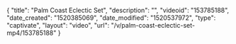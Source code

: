 {
    "title": "Palm Coast Eclectic Set",
    "description": "",
    "videoid": "153785188",
    "date_created": "1520385069",
    "date_modified": "1520537972",
    "type": "captivate",
    "layout": "video",
    "url": "\/v\/palm-coast-eclectic-set-mp4\/153785188"
}